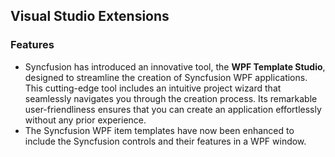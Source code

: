 ## Visual Studio Extensions

### Features

- Syncfusion has introduced an innovative tool, the **WPF Template Studio**, designed to streamline the creation of Syncfusion WPF applications. This cutting-edge tool includes an intuitive project wizard that seamlessly navigates you through the creation process. Its remarkable user-friendliness ensures that you can create an application effortlessly without any prior experience.
- The Syncfusion WPF item templates have now been enhanced to include the Syncfusion controls and their features in a WPF window.